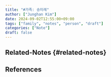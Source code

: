 ```yaml
---
title: "#가족: 송미례"
author: ["Junghan Kim"]
date: 2024-09-02T12:55:00+09:00
tags: ["family", "notes", "person", "draft"]
categories: ["Note"]
draft: false
---
```


## Related-Notes {#related-notes}

## References

<style>.csl-entry{text-indent: -1.5em; margin-left: 1.5em;}</style><div class="csl-bib-body">
</div>
